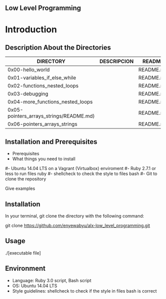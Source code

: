 ## Low Level Programming
# Introduction
## Description About the Directories
DIRECTORY|DESCRIPCION|README|
---------|-----------|------|
|0x00-hello_world|	|README.md|
|0x01-variables_if_else_while|	|README.md|
|0x02-functions_nested_loops|	|README.md|
|0x03-debugging|	|README.md|
|0x04-more_functions_nested_loops|	|README.md|
|0x05-pointers_arrays_strings/README.md)|	|README.md|
|0x06-pointers_arrays_strings|	|README.md|

## Installation and Prerequisites
* Prerequisites
* What things you need to install

#- Ubuntu 14.04 LTS on a Vagrant (Virtualbox) enviroment
#- Ruby 2.7.1 or less to run files ruby
#- shellcheck to check the style to files bash
#- Git to clone the repository

Give examples

## Installation
In your terminal, git clone the directory with the following command:

git clone https://github.com/enyewabyu/alx-low_level_programming.git

## Usage

./[executable file]

## Environment

* Language: Ruby 3.0 script, Bash script
* OS: Ubuntu 14.04 LTS
* Style guidelines: shellcheck to check if the style in files bash is correct

